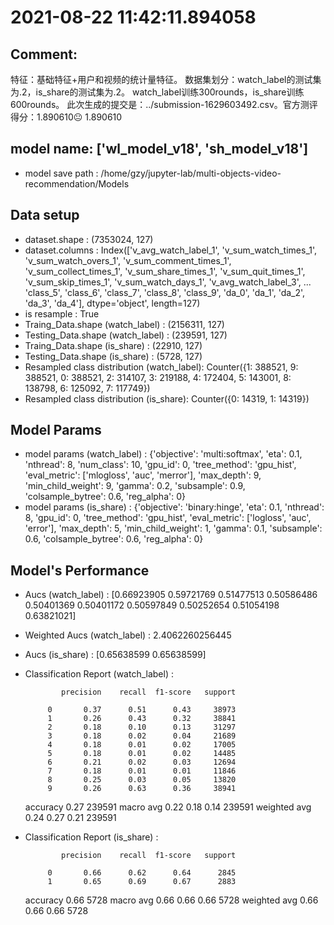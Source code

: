 # 2021-08-22 11:42:11.894058

## Comment: 
特征：基础特征+用户和视频的统计量特征。
数据集划分：watch_label的测试集为.2，is_share的测试集为.2。
watch_label训练300rounds，is_share训练600rounds。
此次生成的提交是：../submission-1629603492.csv。官方测评得分：1.890610😐
1.890610
## model name: ['wl_model_v18', 'sh_model_v18']
- model save path : /home/gzy/jupyter-lab/multi-objects-video-recommendation/Models

## Data setup
- dataset.shape : (7353024, 127)
- dataset.columns : Index(['v_avg_watch_label_1', 'v_sum_watch_times_1', 'v_sum_watch_overs_1',
       'v_sum_comment_times_1', 'v_sum_collect_times_1', 'v_sum_share_times_1',
       'v_sum_quit_times_1', 'v_sum_skip_times_1', 'v_sum_watch_days_1',
       'v_avg_watch_label_3',
       ...
       'class_5', 'class_6', 'class_7', 'class_8', 'class_9', 'da_0', 'da_1',
       'da_2', 'da_3', 'da_4'],
      dtype='object', length=127)
- is resample : True
- Traing_Data.shape (watch_label)  : (2156311, 127)
- Testing_Data.shape (watch_label) : (239591, 127)
- Traing_Data.shape (is_share)  : (22910, 127)
- Testing_Data.shape (is_share) : (5728, 127)
- Resampled class distribution (watch_label): 
Counter({1: 388521, 9: 388521, 0: 388521, 2: 314107, 3: 219188, 4: 172404, 5: 143001, 8: 138798, 6: 125092, 7: 117749})
- Resampled class distribution (is_share): 
Counter({0: 14319, 1: 14319})

## Model Params
- model params (watch_label) : 
{'objective': 'multi:softmax', 'eta': 0.1, 'nthread': 8, 'num_class': 10, 'gpu_id': 0, 'tree_method': 'gpu_hist', 'eval_metric': ['mlogloss', 'auc', 'merror'], 'max_depth': 9, 'min_child_weight': 9, 'gamma': 0.2, 'subsample': 0.9, 'colsample_bytree': 0.6, 'reg_alpha': 0}
- model params (is_share) : 
{'objective': 'binary:hinge', 'eta': 0.1, 'nthread': 8, 'gpu_id': 0, 'tree_method': 'gpu_hist', 'eval_metric': ['logloss', 'auc', 'error'], 'max_depth': 5, 'min_child_weight': 1, 'gamma': 0.1, 'subsample': 0.6, 'colsample_bytree': 0.6, 'reg_alpha': 0}

## Model's Performance
- Aucs (watch_label) : [0.66923905 0.59721769 0.51477513 0.50586486 0.50401369 0.50401172
 0.50597849 0.50252654 0.51054198 0.63821021]
- Weighted Aucs (watch_label) : 2.4062260256445
- Aucs (is_share) : [0.65638599 0.65638599]
- Classification Report (watch_label) : 

              precision    recall  f1-score   support

           0       0.37      0.51      0.43     38973
           1       0.26      0.43      0.32     38841
           2       0.18      0.10      0.13     31297
           3       0.18      0.02      0.04     21689
           4       0.18      0.01      0.02     17005
           5       0.18      0.01      0.02     14485
           6       0.21      0.02      0.03     12694
           7       0.18      0.01      0.01     11846
           8       0.25      0.03      0.05     13820
           9       0.26      0.63      0.36     38941

    accuracy                           0.27    239591
   macro avg       0.22      0.18      0.14    239591
weighted avg       0.24      0.27      0.21    239591

- Classification Report (is_share) : 

              precision    recall  f1-score   support

           0       0.66      0.62      0.64      2845
           1       0.65      0.69      0.67      2883

    accuracy                           0.66      5728
   macro avg       0.66      0.66      0.66      5728
weighted avg       0.66      0.66      0.66      5728

